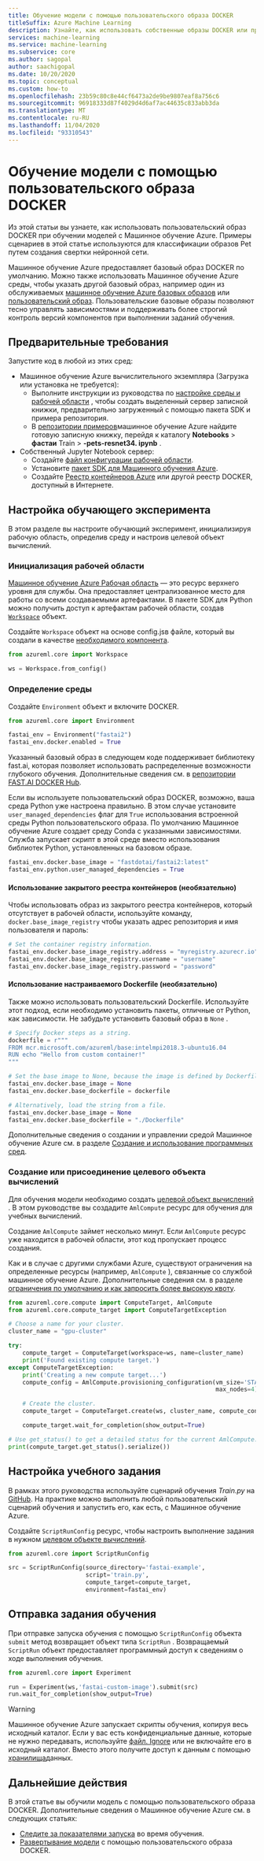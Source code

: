 ```yaml
---
title: Обучение модели с помощью пользовательского образа DOCKER
titleSuffix: Azure Machine Learning
description: Узнайте, как использовать собственные образы DOCKER или проверенные из Майкрософт для обучения моделей в Машинное обучение Azure.
services: machine-learning
ms.service: machine-learning
ms.subservice: core
ms.author: sagopal
author: saachigopal
ms.date: 10/20/2020
ms.topic: conceptual
ms.custom: how-to
ms.openlocfilehash: 23b59c80c8e44cf6473a2de9be9807eaf8a756c6
ms.sourcegitcommit: 96918333d87f4029d4d6af7ac44635c833abb3da
ms.translationtype: MT
ms.contentlocale: ru-RU
ms.lasthandoff: 11/04/2020
ms.locfileid: "93310543"
---
```

# <a name="train-a-model-by-using-a-custom-docker-image"></a>Обучение модели с помощью пользовательского образа DOCKER

Из этой статьи вы узнаете, как использовать пользовательский образ DOCKER при обучении моделей с Машинное обучение Azure. Примеры сценариев в этой статье используются для классификации образов Pet путем создания свертки нейронной сети. 

Машинное обучение Azure предоставляет базовый образ DOCKER по умолчанию. Можно также использовать Машинное обучение Azure среды, чтобы указать другой базовый образ, например один из обслуживаемых [машинное обучение Azure базовых образов](https://github.com/Azure/AzureML-Containers) или [пользовательский образ](how-to-deploy-custom-docker-image.md#create-a-custom-base-image). Пользовательские базовые образы позволяют тесно управлять зависимостями и поддерживать более строгий контроль версий компонентов при выполнении заданий обучения.

## <a name="prerequisites"></a>Предварительные требования

Запустите код в любой из этих сред:

* Машинное обучение Azure вычислительного экземпляра (Загрузка или установка не требуется):
  * Выполните инструкции из руководства по [настройке среды и рабочей области](tutorial-1st-experiment-sdk-setup.md) , чтобы создать выделенный сервер записной книжки, предварительно загруженный с помощью пакета SDK и примера репозитория.
  * В [репозитории примеров](https://github.com/Azure/azureml-examples)машинное обучение Azure найдите готовую записную книжку, перейдя к каталогу **Notebooks**  >  **фастаи** Train  >  **-pets-resnet34. ipynb** . 
* Собственный Jupyter Notebook сервер:
  * Создайте [файл конфигурации рабочей области](how-to-configure-environment.md#workspace).
  * Установите [пакет SDK для Машинного обучения Azure](/python/api/overview/azure/ml/install?preserve-view=true&view=azure-ml-py). 
  * Создайте [Реестр контейнеров Azure](../container-registry/index.yml) или другой реестр DOCKER, доступный в Интернете.

## <a name="set-up-a-training-experiment"></a>Настройка обучающего эксперимента

В этом разделе вы настроите обучающий эксперимент, инициализируя рабочую область, определив среду и настроив целевой объект вычислений.

### <a name="initialize-a-workspace"></a>Инициализация рабочей области

[Машинное обучение Azure Рабочая область](concept-workspace.md) — это ресурс верхнего уровня для службы. Она предоставляет централизованное место для работы со всеми создаваемыми артефактами. В пакете SDK для Python можно получить доступ к артефактам рабочей области, создав [`Workspace`](/python/api/azureml-core/azureml.core.workspace.workspace?preserve-view=true&view=azure-ml-py) объект.

Создайте `Workspace` объект на основе config.jsв файле, который вы создали в качестве [необходимого компонента](#prerequisites).

```Python
from azureml.core import Workspace

ws = Workspace.from_config()
```

### <a name="define-your-environment"></a>Определение среды

Создайте `Environment` объект и включите DOCKER.

```python
from azureml.core import Environment

fastai_env = Environment("fastai2")
fastai_env.docker.enabled = True
```

Указанный базовый образ в следующем коде поддерживает библиотеку fast.ai, которая позволяет использовать распределенные возможности глубокого обучения. Дополнительные сведения см. в [репозитории FAST.AI DOCKER Hub](https://hub.docker.com/u/fastdotai). 

Если вы используете пользовательский образ DOCKER, возможно, ваша среда Python уже настроена правильно. В этом случае установите `user_managed_dependencies` флаг для `True` использования встроенной среды Python пользовательского образа. По умолчанию Машинное обучение Azure создает среду Conda с указанными зависимостями. Служба запускает скрипт в этой среде вместо использования библиотек Python, установленных на базовом образе.

```python
fastai_env.docker.base_image = "fastdotai/fastai2:latest"
fastai_env.python.user_managed_dependencies = True
```

#### <a name="use-a-private-container-registry-optional"></a>Использование закрытого реестра контейнеров (необязательно)

Чтобы использовать образ из закрытого реестра контейнеров, который отсутствует в рабочей области, используйте команду, `docker.base_image_registry` чтобы указать адрес репозитория и имя пользователя и пароль:

```python
# Set the container registry information.
fastai_env.docker.base_image_registry.address = "myregistry.azurecr.io"
fastai_env.docker.base_image_registry.username = "username"
fastai_env.docker.base_image_registry.password = "password"
```

#### <a name="use-a-custom-dockerfile-optional"></a>Использование настраиваемого Dockerfile (необязательно)

Также можно использовать пользовательский Dockerfile. Используйте этот подход, если необходимо установить пакеты, отличные от Python, как зависимости. Не забудьте установить базовый образ в `None` .

```python 
# Specify Docker steps as a string. 
dockerfile = r"""
FROM mcr.microsoft.com/azureml/base:intelmpi2018.3-ubuntu16.04
RUN echo "Hello from custom container!"
"""

# Set the base image to None, because the image is defined by Dockerfile.
fastai_env.docker.base_image = None
fastai_env.docker.base_dockerfile = dockerfile

# Alternatively, load the string from a file.
fastai_env.docker.base_image = None
fastai_env.docker.base_dockerfile = "./Dockerfile"
```

Дополнительные сведения о создании и управлении средой Машинное обучение Azure см. в разделе [Создание и использование программных сред](how-to-use-environments.md). 

### <a name="create-or-attach-a-compute-target"></a>Создание или присоединение целевого объекта вычислений

Для обучения модели необходимо создать [целевой объект вычислений](concept-azure-machine-learning-architecture.md#compute-targets) . В этом руководстве вы создадите `AmlCompute` ресурс для обучения для учебных вычислений.

Создание `AmlCompute` займет несколько минут. Если `AmlCompute` ресурс уже находится в рабочей области, этот код пропускает процесс создания.

Как и в случае с другими службами Azure, существуют ограничения на определенные ресурсы (например, `AmlCompute` ), связанные со службой машинное обучение Azure. Дополнительные сведения см. в разделе [ограничения по умолчанию и как запросить более высокую квоту](how-to-manage-quotas.md).

```python
from azureml.core.compute import ComputeTarget, AmlCompute
from azureml.core.compute_target import ComputeTargetException

# Choose a name for your cluster.
cluster_name = "gpu-cluster"

try:
    compute_target = ComputeTarget(workspace=ws, name=cluster_name)
    print('Found existing compute target.')
except ComputeTargetException:
    print('Creating a new compute target...')
    compute_config = AmlCompute.provisioning_configuration(vm_size='STANDARD_NC6',
                                                           max_nodes=4)

    # Create the cluster.
    compute_target = ComputeTarget.create(ws, cluster_name, compute_config)

    compute_target.wait_for_completion(show_output=True)

# Use get_status() to get a detailed status for the current AmlCompute.
print(compute_target.get_status().serialize())
```

## <a name="configure-your-training-job"></a>Настройка учебного задания

В рамках этого руководства используйте сценарий обучения *Train.py* на [GitHub](https://github.com/Azure/azureml-examples/blob/main/code/models/fastai/pets-resnet34/train.py). На практике можно выполнить любой пользовательский сценарий обучения и запустить его, как есть, с Машинное обучение Azure.

Создайте `ScriptRunConfig` ресурс, чтобы настроить выполнение задания в нужном [целевом объекте вычислений](how-to-set-up-training-targets.md).

```python
from azureml.core import ScriptRunConfig

src = ScriptRunConfig(source_directory='fastai-example',
                      script='train.py',
                      compute_target=compute_target,
                      environment=fastai_env)
```

## <a name="submit-your-training-job"></a>Отправка задания обучения

При отправке запуска обучения с помощью `ScriptRunConfig` объекта `submit` метод возвращает объект типа `ScriptRun` . Возвращаемый `ScriptRun` объект предоставляет программный доступ к сведениям о ходе выполнения обучения. 

```python
from azureml.core import Experiment

run = Experiment(ws,'fastai-custom-image').submit(src)
run.wait_for_completion(show_output=True)
```

> [!WARNING]
> Машинное обучение Azure запускает скрипты обучения, копируя весь исходный каталог. Если у вас есть конфиденциальные данные, которые не нужно передавать, используйте [файл. Ignore](how-to-save-write-experiment-files.md#storage-limits-of-experiment-snapshots) или не включайте его в исходный каталог. Вместо этого получите доступ к данным с помощью [хранилища](/python/api/azureml-core/azureml.data?preserve-view=true&view=azure-ml-py)данных.

## <a name="next-steps"></a>Дальнейшие действия
В этой статье вы обучили модель с помощью пользовательского образа DOCKER. Дополнительные сведения о Машинное обучение Azure см. в следующих статьях:
* [Следите за показателями запуска](how-to-track-experiments.md) во время обучения.
* [Развертывание модели](how-to-deploy-custom-docker-image.md) с помощью пользовательского образа DOCKER.